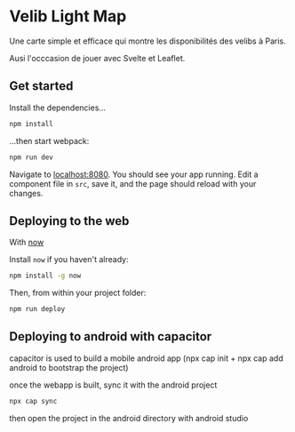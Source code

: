 # Velib Light Map

Une carte simple et efficace qui montre les disponibilités des velibs à Paris.

Ausi l'occcasion de jouer avec Svelte et Leaflet.


## Get started

Install the dependencies...

```bash
npm install
```

...then start webpack:

```bash
npm run dev
```

Navigate to [localhost:8080](http://localhost:8080). You should see your app running. Edit a component file in `src`, save it, and the page should reload with your changes.


## Deploying to the web

With [now](https://zeit.co/now)

Install `now` if you haven't already:

```bash
npm install -g now
```

Then, from within your project folder:

```bash
npm run deploy
```

## Deploying to android with capacitor

capacitor is used to build a mobile android app (npx cap init  + npx cap add android to bootstrap the project)

once the webapp is built, sync it with the android project

```bash
npx cap sync
```

then open the project in the android directory with android studio
